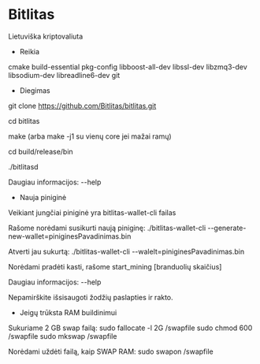# Bitlitas

Lietuviška kriptovaliuta

* Reikia

cmake build-essential pkg-config libboost-all-dev libssl-dev libzmq3-dev libsodium-dev libreadline6-dev git

* Diegimas

git clone https://github.com/Bitlitas/bitlitas.git

cd bitlitas

make (arba make -j1 su vienų core jei mažai ramų)

cd build/release/bin

./bitlitasd

Daugiau informacijos: --help

* Nauja piniginė

Veikiant jungčiai piniginė yra bitlitas-wallet-cli failas

Rašome norėdami susikurti naują piniginę:
 ./bitlitas-wallet-cli --generate-new-wallet=piniginesPavadinimas.bin

Atverti jau sukurtą:
./bitlitas-wallet-cli --walelt=piniginesPavadinimas.bin

Norėdami pradėti kasti, rašome start_mining [branduolių skaičius]

Daugiau informacijos: --help

Nepamirškite išsisaugoti žodžių paslapties ir rakto.

* Jeigų trūksta RAM buildinimui

Sukuriame 2 GB swap failą:
sudo fallocate -l 2G /swapfile
sudo chmod 600 /swapfile
sudo mkswap /swapfile

Norėdami uždėti failą, kaip SWAP RAM:
sudo swapon /swapfile

